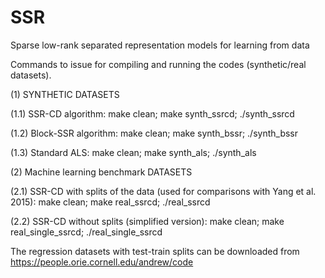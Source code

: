 # SSR
Sparse low-rank separated representation models for learning from data

Commands to issue for compiling and running the codes (synthetic/real datasets).

(1) SYNTHETIC DATASETS

 (1.1) SSR-CD algorithm:
      make clean;
      make synth_ssrcd;
      ./synth_ssrcd

 (1.2) Block-SSR algorithm:
      make clean;
      make synth_bssr;
      ./synth_bssr

 (1.3) Standard ALS:
      make clean;
      make synth_als;
      ./synth_als

(2) Machine learning benchmark DATASETS

 (2.1) SSR-CD with splits of the data (used for comparisons with Yang et al. 2015):
      make clean;
      make real_ssrcd;
      ./real_ssrcd
       
 (2.2) SSR-CD without splits (simplified version):
      make clean;
      make real_single_ssrcd;
      ./real_single_ssrcd
      
      
  The regression datasets with test-train splits can be downloaded from https://people.orie.cornell.edu/andrew/code

